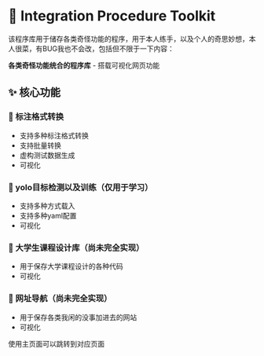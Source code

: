 # 🚀 Integration Procedure Toolkit
该程序库用于储存各类奇怪功能的程序，用于本人练手，以及个人的奇思妙想，本人很菜，有BUG我也不会改，包括但不限于一下内容：


**各类奇怪功能统合的程序库** - 搭载可视化网页功能

## ✨ 核心功能

### 📝 标注格式转换
- 支持多种标注格式转换
- 支持批量转换
- 虚构测试数据生成
- 可视化

### 📝 yolo目标检测以及训练（仅用于学习）
- 支持多种方式载入
- 支持多种yaml配置
- 可视化
### 📝 大学生课程设计库（尚未完全实现）
- 用于保存大学课程设计的各种代码
- 可视化

### 📝 网址导航（尚未完全实现）
- 用于保存各类我闲的没事加进去的网站
- 可视化


使用主页面可以跳转到对应页面